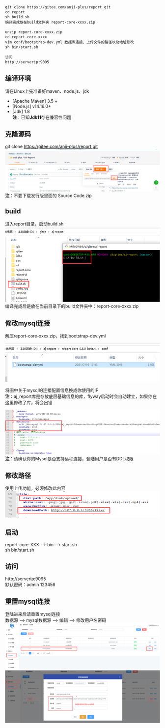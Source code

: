```
git clone https://gitee.com/anji-plus/report.git
cd report
sh build.sh
编译完成放在build文件夹 report-core-xxxx.zip

unzip report-core-xxxx.zip
cd report-core-xxxx
vim conf/bootstrap-dev.yml 数据库连接、上传文件的路径以及地址修改
sh bin/start.sh

访问
http://serverip:9095
```

## 编译环境
请在Linux上先准备好maven、node.js、jdk
- [Apache Maven] 3.5 +<br>
- [Node.js] v14.16.0+<br>
- [Jdk] 1.8 <br>
**注**：已知**Jdk11**存在兼容性问题
  
## 克隆源码
git clone https://gitee.com/anji-plus/report.git <br>
![img9.png](../picture/quickly/img_9.png)
**注**：不要下载发行版里面的 Source Code.zip

## build
进入report目录，启动build.sh
![img_4.png](../picture/quickly/img_4.png) <br>
编译完成后是放在当前目录下的build文件夹中：report-core-xxxx.zip <br>

## 修改mysql连接
解压report-core-xxxx.zip，找到bootstrap-dev.yml

![img_1.png](../picture/quickly/img_1.png) <br>

将图中关于mysql的连接配置信息换成你使用的IP <br>
**注**：aj_report库是存放底层基础信息的库，flyway启动时会自动建立，如果你在这里修改了库，将会出错<br>

![bootstrap.png](../picture/quickly/img_2.png) <br>
**注**：请确认你的Mysql是否支持远程连接，登陆用户是否有DDL权限

## 修改路径
使用上传功能，必须修改此内容
![file.png](../picture/quickly/img_5.png)

## 启动
report-core-XXX --> bin --> start.sh <br>
sh bin/start.sh <br>

## 访问
http://serverip:9095 <br>
默认密码：admin 123456

## 重置mysql连接
登陆进来后请重置mysql连接 <br>
数据源 --> mysql数据源 --> 编辑 --> 修改用户名密码 <br>
![img](../picture/quickly/img_14.png) <br>
![img_6.png](../picture/quickly/img_6.png)

